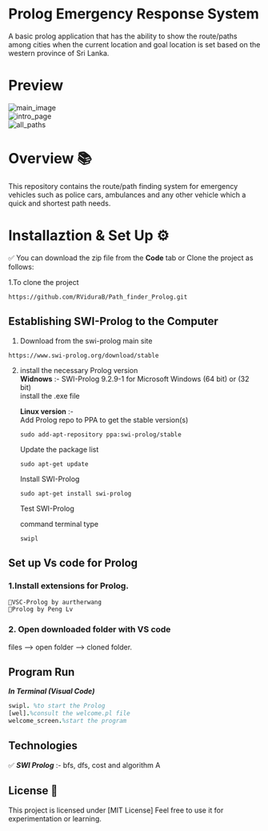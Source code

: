# Prolog Emergency Response System

A basic prolog application that has the ability to show the route/paths among cities when the current location and goal location is set based on the western province of Sri Lanka.

# Preview

![main_image](https://drive.google.com/uc?id=1FwqXS1gSB-iO46jAaSFz4IJ3QxvXMMkX)
<br>
![intro_page](https://drive.google.com/uc?id=1MTVVtcFDwliz5eid1hb1c9_XjmQ9N5OG)
<br>
![all_paths](https://drive.google.com/uc?id=1efyAb9179QRhUtIExuYda35y6l_aZPWz)

# Overview 📚

This repository contains the route/path finding system for emergency vehicles such as police cars, ambulances and any other vehicle which a quick and shortest path needs.


# Installaztion & Set Up ⚙️
✅ You can download the zip file from the **Code** tab or Clone the project as follows:

1.To clone the project
```
https://github.com/RViduraB/Path_finder_Prolog.git
```


## Establishing SWI-Prolog to the Computer
1. Download from the swi-prolog main site

```
https://www.swi-prolog.org/download/stable
```
2. install the necessary Prolog version<br>
     **Widnows** :- SWI-Prolog 9.2.9-1 for Microsoft Windows (64 bit) or (32 bit)<br>
     install the .exe file<br>

     **Linux version** :-<br>
      Add Prolog repo to PPA to get the stable version(s)<br>
      ```
      sudo add-apt-repository ppa:swi-prolog/stable
      ```
      Update the package list
      ```
      sudo apt-get update
      ```
      Install SWI-Prolog
      ```
      sudo apt-get install swi-prolog
      ```
      Test SWI-Prolog<br>

      command terminal type
      ```
      swipl
      ```


## Set up Vs code for Prolog
### 1.Install extensions for Prolog.<br>

    📑VSC-Prolog by aurtherwang
    📑Prolog by Peng Lv

### 2. Open downloaded folder with VS code
files --> open folder --> cloned folder.<br>

## Program Run
***In Terminal (Visual Code)***<br>
```prolog
swipl. %to start the Prolog
[wel].%consult the welcome.pl file
welcome_screen.%start the program
```

## Technologies
✅ ***SWI Prolog*** :- bfs, dfs, cost and algorithm A



## License 📜

This project is licensed under [MIT License]    Feel free to use it for experimentation or learning.


